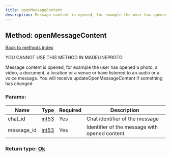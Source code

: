 ```yaml
---
title: openMessageContent
description: Message content is opened, for example the user has opened a photo, a video, a document, a location or a venue or have listened to an audio or a voice message. You will receive updateOpenMessageContent if something has changed
---
```

## Method: openMessageContent  
[Back to methods index](index.md)


YOU CANNOT USE THIS METHOD IN MADELINEPROTO


Message content is opened, for example the user has opened a photo, a video, a document, a location or a venue or have listened to an audio or a voice message. You will receive updateOpenMessageContent if something has changed

### Params:

| Name     |    Type       | Required | Description |
|----------|---------------|----------|-------------|
|chat\_id|[int53](../types/int53.md) | Yes|Chat identifier of the message|
|message\_id|[int53](../types/int53.md) | Yes|Identifier of the message with opened content|


### Return type: [Ok](../types/Ok.md)

